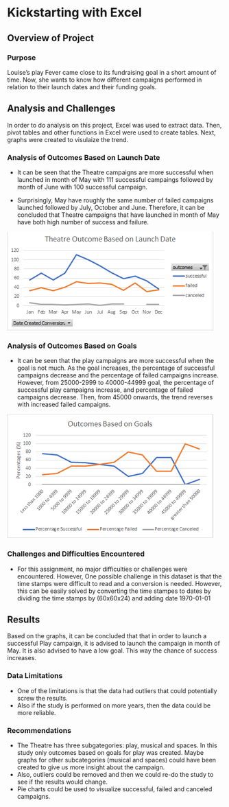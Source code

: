 # Kickstarting with Excel

## Overview of Project

### Purpose
Louise’s play Fever came close to its fundraising goal in a short amount of time. Now, she wants to know how different campaigns performed in relation to their launch dates and their funding goals. 
## Analysis and Challenges
In order to do analysis on this project, Excel was used to extract data. Then, pivot tables and other functions in Excel were used to create tables. Next, graphs were created to visulaize the trend.
### Analysis of Outcomes Based on Launch Date
- It can be seen that the Theatre campaigns are more successful when launched in month of May with 111 successful campaings 
	followed by month of June with 100 successful campaign. 
	
- Surprisingly, May have roughly the same number of failed campaigns launched followed by July, October and June. Therefore,
	it can be concluded that Theatre campaigns that have launched in month of May have both high number of success and failure. 
	
![Plot 2](https://github.com/amirimah/kickstarter-analysis/blob/main/Theater_Outcomes_vs_Launch.png?raw=true)
### Analysis of Outcomes Based on Goals
- It can be seen that the play campaigns are more successful when the goal is not much. As the goal increases, the percentage of successful campaigns decrease and the percentage of failed campaigns increase. However, from 25000-2999 to 40000-44999 goal, the percentage of successful play campaigns increase, and percentage of failed campaigns decrease. Then, from 45000 onwards, the trend reverses with increased failed campaigns.

![Plot 1](https://github.com/amirimah/kickstarter-analysis/blob/main/Outcomes_vs_Goals.png?raw=true)

### Challenges and Difficulties Encountered
- For this assignment, no major difficulties or challenges were encountered. However, One possible challenge in this dataset is that the time stamps were difficult to read and a conversion is needed. However, this can be easily solved by converting the time stampes to dates by dividing the time stamps by (60x60x24) and adding date 1970-01-01
## Results
Based on the graphs, it can be concluded that that in order to launch a successful Play campaign, it is advised to launch the campaign in month of May. It is also advised to have a low goal. This way the chance of success increases. 
### Data Limitations
- One of the limitations is that the data had outliers that could potentially screw the results. 
- Also if the study is performed on more years, then the data could be more reliable.

### Recommendations	

- The Theatre has three subgategories: play, musical and spaces. In this study only outcomes based on goals for play was created. Maybe graphs for other subcategories (musical and spaces) could have been created to give us more insight about the campaign. 
- Also, outliers could be removed and then we could re-do the study to see if the results would change. 
- Pie charts could be used to visualize successful, failed and canceled campaigns.
